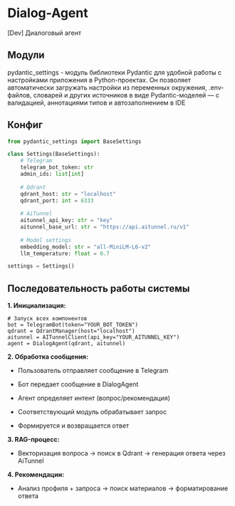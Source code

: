 # Dialog-Agent
[Dev] Диалоговый агент


## Модули
pydantic_settings - модуль библиотеки Pydantic для удобной работы с настройками приложения в Python-проектах. 
Он позволяет автоматически загружать настройки из переменных окружения, .env-файлов, словарей и других источников в виде Pydantic-моделей — с валидацией, аннотациями типов и автозаполнением в IDE

## Конфиг
```python
from pydantic_settings import BaseSettings

class Settings(BaseSettings):
    # Telegram
    telegram_bot_token: str
    admin_ids: list[int]
    
    # Qdrant
    qdrant_host: str = "localhost"
    qdrant_port: int = 6333
    
    # AiTunnel
    aitunnel_api_key: str = "key"
    aitunnel_base_url: str = "https://api.aitunnel.ru/v1"
    
    # Model settings
    embedding_model: str = "all-MiniLM-L6-v2"
    llm_temperature: float = 0.7

settings = Settings()
```
## Последовательность работы системы
**1. Инициализация:**

```
# Запуск всех компонентов
bot = TelegramBot(token="YOUR_BOT_TOKEN")
qdrant = QdrantManager(host="localhost")
aitunnel = AITunnelClient(api_key="YOUR_AITUNNEL_KEY")
agent = DialogAgent(qdrant, aitunnel)
```

**2. Обработка сообщения:**

- Пользователь отправляет сообщение в Telegram

- Бот передает сообщение в DialogAgent

- Агент определяет интент (вопрос/рекомендация)

- Соответствующий модуль обрабатывает запрос

- Формируется и возвращается ответ

**3. RAG-процесс:**

- Векторизация вопроса → поиск в Qdrant → генерация ответа через AiTunnel

**4. Рекомендации:**

- Анализ профиля + запроса → поиск материалов → форматирование ответа
